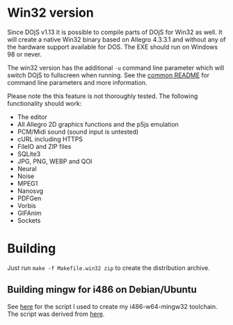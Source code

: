 # Win32 version
Since DOjS v1.13 it is possible to compile parts of DOjS for Win32 as well.
It will create a native Win32 binary based on Allegro 4.3.3.1 and without any of the hardware support available for DOS.
The EXE should run on Windows 98 or never.

The win32 version has the additional `-u` command line parameter which will switch DOjS to fullscreen when running.
See the [common README](README.md) for command line parameters and more information.

Please note the this feature is not thoroughly tested.
The following functionality should work:
- The editor
- All Allegro 2D graphics functions and the p5js emulation
- PCM/Midi sound (sound input is untested)
- cURL including HTTPS
- FileIO and ZIP files
- SQLite3
- JPG, PNG, WEBP and QOI
- Neural
- Noise
- MPEG1
- Nanosvg
- PDFGen
- Vorbis
- GIFAnim
- Sockets

# Building
Just run `make -f Makefile.win32 zip` to create the distribution archive.

## Building mingw for i486 on Debian/Ubuntu
See [here](https://gist.github.com/SuperIlu/1f0ed930d907442c0fcb2566f7e63ae9) for the script I used to create my i486-w64-mingw32 toolchain.
The script was derived from [here](https://sourceforge.net/p/mingw-w64/wiki2/Build%20a%20native%20Windows%2064-bit%20gcc%20from%20Linux%20%28including%20cross-compiler%29/).
